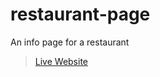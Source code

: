 # restaurant-page

An info page for a restaurant
>[Live Website](https://mathdebate09.github.io/restaurant-page/)
